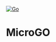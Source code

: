 [![Go](https://github.com/cploutarchou/MicroGO/actions/workflows/go.yml/badge.svg)](https://github.com/cploutarchou/MicroGO/actions/workflows/go.yml)
# MicroGO
